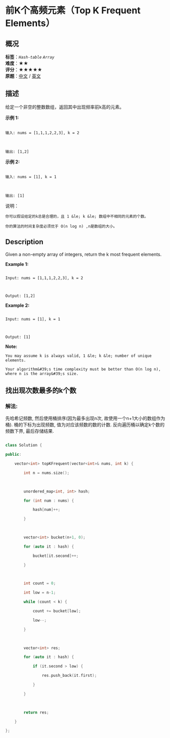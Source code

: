 # 前K个高频元素（Top K Frequent Elements）
## 概况
**标签**：*`Hash-table`*  *`Array`*<br>
**难度**：★★<br>
**评分**：★★★★★<br>
**原题**：[中文](https://leetcode-cn.com/problems/top-k-frequent-elements) / [英文](https://leetcode.com/problems/top-k-frequent-elements)
## 描述

给定一个非空的整数数组，返回其中出现频率前k高的元素。



**示例 1:**

```

输入: nums = [1,1,1,2,2,3], k = 2



输出: [1,2]

```





**示例 2:**

```

输入: nums = [1], k = 1



输出: [1]

```



说明：





    你可以假设给定的k总是合理的，且 1 &le; k &le; 数组中不相同的元素的个数。

    你的算法的时间复杂度必须优于 O(n log n) ,n是数组的大小。



## Description

Given a non-empty array of integers, return the k most frequent elements.



**Example 1:**

```

Input: nums = [1,1,1,2,2,3], k = 2



Output: [1,2]

```







**Example 2:**

```

Input: nums = [1], k = 1



Output: [1]

```

**Note:**

 





    You may assume k is always valid, 1 &le; k &le; number of unique elements.

    Your algorithm&#39;s time complexity must be better than O(n log n), where n is the array&#39;s size.











## 找出现次数最多的k个数



### 解法:

先哈希记频数, 然后使用桶排序(因为最多出现n次, 故使用一个n+1大小的数组作为桶). 桶的下标为出现频数, 值为对应该频数的数的计数. 反向遍历桶以确定k个数的频数下界, 最后存储结果.



```c++

class Solution {

public:

    vector<int> topKFrequent(vector<int>& nums, int k) {

        int n = nums.size();

        

        unordered_map<int, int> hash;

        for (int num : nums) {

            hash[num]++;

        }

        

        vector<int> bucket(n+1, 0);

        for (auto it : hash) {

            bucket[it.second]++;

        }

        

        int count = 0;

        int low = n-1;

        while (count < k) {

            count += bucket[low];

            low--;

        }

        

        vector<int> res;

        for (auto it : hash) {

            if (it.second > low) {

                res.push_back(it.first);

            }

        }

        

        return res;

    }

};

```